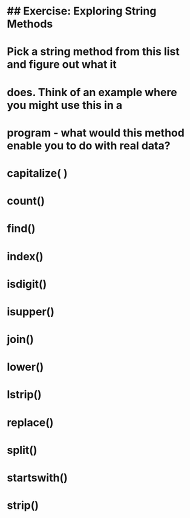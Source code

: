 # ## Exercise: Exploring String Methods
# 
# Pick a string method from this list and figure out what it 
# does. Think of an example where you might use this in a 
# program - what would this method enable you to do with real data?

# capitalize(	)
# count()
# find()
# index()
# isdigit()
# isupper()
# join()
# lower()
# lstrip()
# replace()
# split()
# startswith()
# strip()